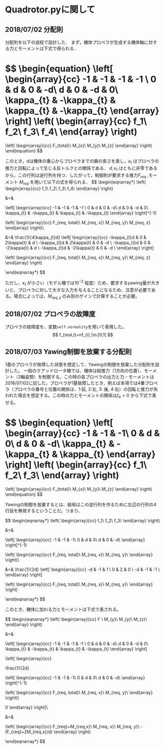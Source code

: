 # Quadrotor.pyに関して

## 2018/07/02 分配則

分配則を以下の過程で設計した．
まず，機体プロペラが生成する機体軸に対する力とモーメントは下式で得られる．

$$
\begin{equation}
\left[
\begin{array}{cc}
-1 & -1 & -1 & -1 \\
0 & d & 0 & -d\\
d & 0 & -d & 0\\
\kappa_{t} & -\kappa_{t} & \kappa_{t} & -\kappa_{t}
\end{array}
\right]
\left(
\begin{array}{cc}
f_1\\
f_2\\
f_3\\
f_4\\
\end{array}
\right)
=
\left(
  \begin{array}{cc}
  F_{total}\\
  M_{x}\\
  M_{y}\\
  M_{z}
  \end{array}
\right)
\end{equation}
$$

このとき，$d$は機体の重心からプロペラまでの腕の長さを表し，$\kappa_{t}$ はプロペラの推力と回転によって生じる反トルクとの関係である．
$d, \kappa_{t}$ はともに非零であるから，この行列は逆行列を持つ．したがって，制御則が要求する推力$F_{req}$ ,モーメント $M_{req}$ を用いて以下の式を得られる．
$$
\begin{eqnarray*}
\left(
\begin{array}{cc}
f_1\\
f_2\\
f_3\\
f_4\\
\end{array}
\right)

&=&

\left[
\begin{array}{cc}
-1 & -1 & -1 & -1 \\
0 & d & 0 & -d\\
d & 0 & -d & 0\\
\kappa_{t} & -\kappa_{t} & \kappa_{t} & -\kappa_{t}
\end{array}
\right]^{-1}

\left(
  \begin{array}{cc}
  F_{req, total}\\
  M_{req, x}\\
  M_{req, y}\\
  M_{req, z}
  \end{array}
\right)\\

&=&
\frac{1}{4\kappa_{t}d}
\left[
  \begin{array}{cc}
    -\kappa_{t}d & 0 & 2\kappa{t}   &  d \\
    -\kappa_{t}d &  2\kappa{t} & 0  & -d \\
    -\kappa_{t}d & 0 & -2\kappa{t}  &  d \\
    -\kappa_{t}d & -2\kappa{t} & 0  & -d \\
  \end{array}
\right]

\left(
  \begin{array}{cc}
  F_{req, total}\\
  M_{req, x}\\
  M_{req, y}\\
  M_{req, z}
  \end{array}
\right)

\end{eqnarray*}
$$

ただし、$\kappa_{t}$ が小さい（モデル機では$10^{-2}$ 程度）ため、要求するyawing量が大きいと、プロペラに対して大きな入力を与えることになるため、注意が必要である。場合によっては、$M_{req, z}$ のみ別のゲインで計算することが必要。

## 2018/07/02 プロペラの故障度
プロペラの故障度を、変数`self.normality`を用いて表現した。
$$
f_{real,i}=nf_{i},\\n:[0,1]
$$

## 2018/07/03 Yawing制御を放棄する分配則
1基のプロペラが故障した状態を想定して、Yawingの制御を放棄した分配則を設計した。
一般のクアッドロータ機では、機体は総推力（1方向の位置）、モーメント（3軸姿勢）を制御する。この時の各プロペラの出力と力・モーメントは2018/07/02に記した。プロペラが1基故障したとき、例えば本項では4番プロペラ（プロペラの番号と位置の関係は、1:前, 2:左, 3: 後, 4:右）の回転と推力が失われた場合を想定する。この時の力とモーメントの関係は$f_{4}=0$ から下式で表せる。

$$
\begin{equation}
\left[
\begin{array}{cc}
-1 & -1 & -1\\
0 & d & 0\\
d & 0 & -d\\
\kappa_{t} & -\kappa_{t} & \kappa_{t}
\end{array}
\right]
\left(
\begin{array}{cc}
f_1\\
f_2\\
f_3\\
\end{array}
\right)
=
\left(
  \begin{array}{cc}
  F_{total}\\
  M_{x}\\
  M_{y}\\
  M_{z}
  \end{array}
\right)
\end{equation}
$$

Yawingの制御を放棄するとは、結局はこの逆行列を作るために左辺の行列の4行目を無視するということだ。つまり、

$$
\begin{eqnarray*}
\left(
\begin{array}{cc}
f_1\\
f_2\\
f_3\\
\end{array}
\right)

&=&

\left[
\begin{array}{cc}
-1 & -1 & -1\\
0 & d & 0\\
d & 0 & -d\\
\end{array}
\right]^{-1}

\left(
  \begin{array}{cc}
  F_{req, total}\\
  M_{req, x}\\
  M_{req, y}\\
  \end{array}
\right)\\

&=&
\frac{1}{2d}
\left[
  \begin{array}{cc}
    -d & -1 &  1 \\
    0  &  2 &  0 \\
    -d & -1 & -1 \\
  \end{array}
\right]

\left(
  \begin{array}{cc}
  F_{req, total}\\
  M_{req, x}\\
  M_{req, y}\\
  \end{array}
\right)

\end{eqnarray*}
$$

このとき、機体に加わる力とモーメントは下式で表される。

$$
\begin{eqnarray*}
\left(
\begin{array}{cc}
F    \\
M_{y}\\
M_{y}\\
M_{z}\\
\end{array}
\right)

&=&

\left[
\begin{array}{cc}
-1 & -1 & -1 & -1 \\
0 & d & 0 & -d\\
d & 0 & -d & 0\\
\kappa_{t} & -\kappa_{t} & \kappa_{t} & -\kappa_{t}
\end{array}
\right]

\left[
\begin{array}{cc}

\frac{1}{2d}

\left[
\begin{array}{cc}
-1 & -1 & -1\\
0 & d & 0\\
d & 0 & -d\\
\end{array}
\right]^{-1}

\left(
  \begin{array}{cc}
  F_{req, total}\\
  M_{req, x}\\
  M_{req, y}\\
  \end{array}
\right)\\

0
\end{array}
\right]\\

&=&

\left(
  \begin{array}{cc}
  F_{req}+M_{req,x}\\
  M_{req, x}\\
  M_{req, y}\\
  -(F_{req}+2M_{req,x}/d)
  \end{array}
\right)

\end{eqnarray*}
$$
